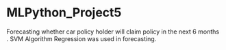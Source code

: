 # MLPython_Project5
Forecasting whether car policy holder will claim policy in the next 6 months .
SVM Algorithm Regression was used in forecasting. 
